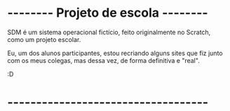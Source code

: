 <h1> -------- Projeto de escola -------- </h1>

<p>SDM é um sistema operacional fictício, feito originalmente no Scratch, como um projeto escolar.</p>
<p></p>Eu, um dos alunos participantes, estou recriando alguns sites que fiz junto com os meus colegas, mas dessa vez, de forma definitiva e "real".</p>
<p>:D</p>

<h1>-----------------------------------</h1>
